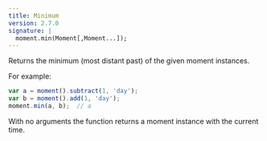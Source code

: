 ```yaml
---
title: Minimum
version: 2.7.0
signature: |
  moment.min(Moment[,Moment...]);
---
```


Returns the minimum (most distant past) of the given moment instances.

For example:
```javascript
var a = moment().subtract(1, 'day');
var b = moment().add(1, 'day');
moment.min(a, b);  // a
```

With no arguments the function returns a moment instance with the current time.
